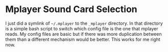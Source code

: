 # Mplayer Sound Card Selection

I just did a symlink of `~/.mplayer` to the `_mplayer` directory. In that
directory is a simple bash script to switch which config file is the one
that mplayer reads. My config files are basic but if there was more duplication
between them than a different mechanism would be better. This works for me 
right now.

